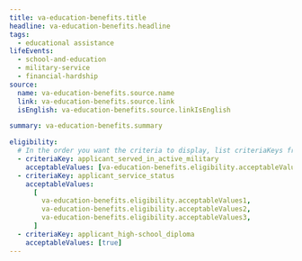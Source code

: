 ```yaml
---
title: va-education-benefits.title
headline: va-education-benefits.headline
tags:
  - educational assistance
lifeEvents:
  - school-and-education
  - military-service
  - financial-hardship
source:
  name: va-education-benefits.source.name
  link: va-education-benefits.source.link
  isEnglish: va-education-benefits.source.linkIsEnglish

summary: va-education-benefits.summary

eligibility:
  # In the order you want the criteria to display, list criteriaKeys from the csv here, each followed by a comma-separated list of which values indicate eligibility for that criteria. Wrap individual values in quotes if they have inner commas.
  - criteriaKey: applicant_served_in_active_military
    acceptableValues: [va-education-benefits.eligibility.acceptableValues]
  - criteriaKey: applicant_service_status
    acceptableValues:
      [
        va-education-benefits.eligibility.acceptableValues1,
        va-education-benefits.eligibility.acceptableValues2,
        va-education-benefits.eligibility.acceptableValues3,
      ]
  - criteriaKey: applicant_high-school_diploma
    acceptableValues: [true]
---
```

